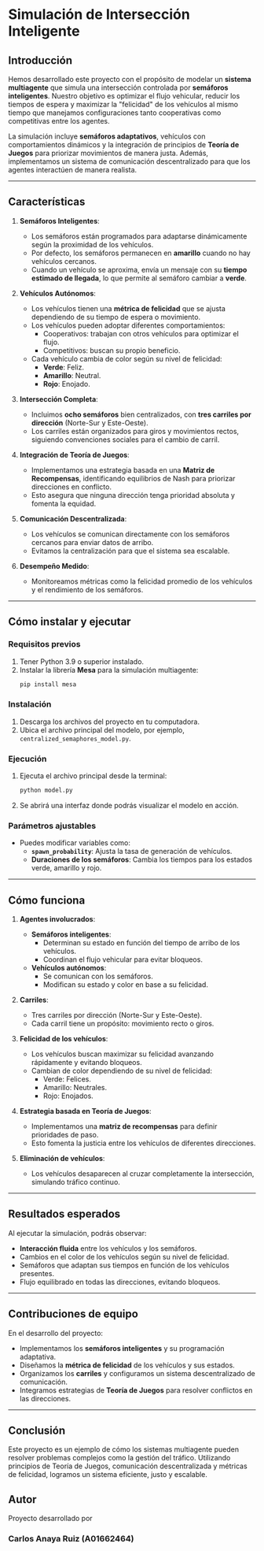 # **Simulación de Intersección Inteligente**

## **Introducción**

Hemos desarrollado este proyecto con el propósito de modelar un **sistema multiagente** que simula una intersección controlada por **semáforos inteligentes**. Nuestro objetivo es optimizar el flujo vehicular, reducir los tiempos de espera y maximizar la "felicidad" de los vehículos al mismo tiempo que manejamos configuraciones tanto cooperativas como competitivas entre los agentes.

La simulación incluye **semáforos adaptativos**, vehículos con comportamientos dinámicos y la integración de principios de **Teoría de Juegos** para priorizar movimientos de manera justa. Además, implementamos un sistema de comunicación descentralizado para que los agentes interactúen de manera realista.

---

## **Características**

1. **Semáforos Inteligentes**:
   - Los semáforos están programados para adaptarse dinámicamente según la proximidad de los vehículos.
   - Por defecto, los semáforos permanecen en **amarillo** cuando no hay vehículos cercanos.
   - Cuando un vehículo se aproxima, envía un mensaje con su **tiempo estimado de llegada**, lo que permite al semáforo cambiar a **verde**.

2. **Vehículos Autónomos**:
   - Los vehículos tienen una **métrica de felicidad** que se ajusta dependiendo de su tiempo de espera o movimiento.
   - Los vehículos pueden adoptar diferentes comportamientos:
     - Cooperativos: trabajan con otros vehículos para optimizar el flujo.
     - Competitivos: buscan su propio beneficio.
   - Cada vehículo cambia de color según su nivel de felicidad:
     - **Verde**: Feliz.
     - **Amarillo**: Neutral.
     - **Rojo**: Enojado.

3. **Intersección Completa**:
   - Incluimos **ocho semáforos** bien centralizados, con **tres carriles por dirección** (Norte-Sur y Este-Oeste).
   - Los carriles están organizados para giros y movimientos rectos, siguiendo convenciones sociales para el cambio de carril.

4. **Integración de Teoría de Juegos**:
   - Implementamos una estrategia basada en una **Matriz de Recompensas**, identificando equilibrios de Nash para priorizar direcciones en conflicto.
   - Esto asegura que ninguna dirección tenga prioridad absoluta y fomenta la equidad.

5. **Comunicación Descentralizada**:
   - Los vehículos se comunican directamente con los semáforos cercanos para enviar datos de arribo.
   - Evitamos la centralización para que el sistema sea escalable.

6. **Desempeño Medido**:
   - Monitoreamos métricas como la felicidad promedio de los vehículos y el rendimiento de los semáforos.

---

## **Cómo instalar y ejecutar**

### **Requisitos previos**
1. Tener Python 3.9 o superior instalado.
2. Instalar la librería **Mesa** para la simulación multiagente:
   ```bash
   pip install mesa
   ```

### **Instalación**
1. Descarga los archivos del proyecto en tu computadora.
2. Ubica el archivo principal del modelo, por ejemplo, `centralized_semaphores_model.py`.

### **Ejecución**
1. Ejecuta el archivo principal desde la terminal:
   ```bash
   python model.py
   ```
2. Se abrirá una interfaz donde podrás visualizar el modelo en acción.

### **Parámetros ajustables**
- Puedes modificar variables como:
  - **`spawn_probability`**: Ajusta la tasa de generación de vehículos.
  - **Duraciones de los semáforos**: Cambia los tiempos para los estados verde, amarillo y rojo.

---

## **Cómo funciona**

1. **Agentes involucrados**:
   - **Semáforos inteligentes**:
     - Determinan su estado en función del tiempo de arribo de los vehículos.
     - Coordinan el flujo vehicular para evitar bloqueos.
   - **Vehículos autónomos**:
     - Se comunican con los semáforos.
     - Modifican su estado y color en base a su felicidad.

2. **Carriles**:
   - Tres carriles por dirección (Norte-Sur y Este-Oeste).
   - Cada carril tiene un propósito: movimiento recto o giros.

3. **Felicidad de los vehículos**:
   - Los vehículos buscan maximizar su felicidad avanzando rápidamente y evitando bloqueos.
   - Cambian de color dependiendo de su nivel de felicidad:
     - Verde: Felices.
     - Amarillo: Neutrales.
     - Rojo: Enojados.

4. **Estrategia basada en Teoría de Juegos**:
   - Implementamos una **matriz de recompensas** para definir prioridades de paso.
   - Esto fomenta la justicia entre los vehículos de diferentes direcciones.

5. **Eliminación de vehículos**:
   - Los vehículos desaparecen al cruzar completamente la intersección, simulando tráfico continuo.

---

## **Resultados esperados**

Al ejecutar la simulación, podrás observar:
- **Interacción fluida** entre los vehículos y los semáforos.
- Cambios en el color de los vehículos según su nivel de felicidad.
- Semáforos que adaptan sus tiempos en función de los vehículos presentes.
- Flujo equilibrado en todas las direcciones, evitando bloqueos.

---

## **Contribuciones de equipo**

En el desarrollo del proyecto:
- Implementamos los **semáforos inteligentes** y su programación adaptativa.
- Diseñamos la **métrica de felicidad** de los vehículos y sus estados.
- Organizamos los **carriles** y configuramos un sistema descentralizado de comunicación.
- Integramos estrategias de **Teoría de Juegos** para resolver conflictos en las direcciones.

---

## **Conclusión**

Este proyecto es un ejemplo de cómo los sistemas multiagente pueden resolver problemas complejos como la gestión del tráfico. Utilizando principios de Teoría de Juegos, comunicación descentralizada y métricas de felicidad, logramos un sistema eficiente, justo y escalable.

## Autor
Proyecto desarrollado por 
### Carlos Anaya Ruiz (A01662464)
